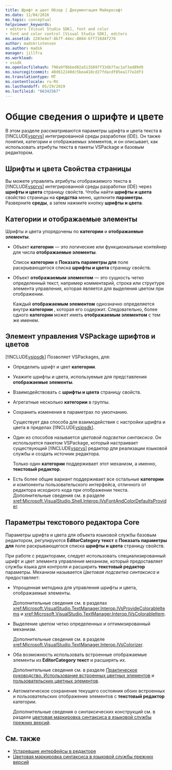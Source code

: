 ```yaml
---
title: Шрифт и цвет Обзор | Документация Майкрософт
ms.date: 11/04/2016
ms.topic: conceptual
helpviewer_keywords:
- editors [Visual Studio SDK], font and color
- font and color control [Visual Studio SDK], editors
ms.assetid: 2203e4e7-8b7f-44ec-8884-6ff718d4f278
author: madskristensen
ms.author: madsk
manager: jillfra
ms.workload:
- vssdk
ms.openlocfilehash: 790a9f8bbed02a5135897f33db7fac1af3ad89d9
ms.sourcegitcommit: 40d612240dc5bea418cd27fdacdf85ea177e2df3
ms.translationtype: MT
ms.contentlocale: ru-RU
ms.lasthandoff: 05/29/2019
ms.locfileid: "66342567"
---
```

# <a name="font-and-color-overview"></a>Общие сведения о шрифте и цвете
В этом разделе рассматриваются параметры шрифта и цвета текста в [!INCLUDE[vsprvs](../code-quality/includes/vsprvs_md.md)] интегрированной среды разработки (IDE). Он также понятия, категории и отображаемых элементов, и он описывает, как использовать атрибуты текста в пакеты VSPackage и базовым редактором.

## <a name="the-fonts-and-colors-property-page"></a>Шрифты и цвета Свойства страницы
 Вы можете управлять атрибуты отображаемого текста в [!INCLUDE[vsprvs](../code-quality/includes/vsprvs_md.md)] интегрированной среды разработки (IDE) через **шрифты и цвета** страницу свойств. Чтобы найти **шрифты и цвета** свойство страницы на **средства** меню, щелкните **параметры**. Разверните **среды**, а затем нажмите кнопку **шрифты и цвета**.

## <a name="categories-and-display-items"></a>Категории и отображаемые элементы
 Шрифты и цвета упорядочены по **категории** и **отображаемые элементы**.

- Объект **категории** — это логические или функциональные контейнер для числа **отображаемые элементы**.

   Список **категории** в **Показать параметры для** поле раскрывающегося списка **шрифты и цвета** страницу свойств.

- Объект **отображаемым элементом** — это сущность четко определенный текст, например комментарий, строка или структуре элемента управления, которая является для выделения цветом при отображении.

  Каждый **отображаемым элементом** однозначно определяется внутри **категории** , которая его содержит. Следовательно, более одного **категории** может иметь **отображаемым элементом** с тем же именем.

## <a name="vspackage-control-of-fonts-and-colors"></a>Элемент управления VSPackage шрифтов и цветов
 [!INCLUDE[vsipsdk](../extensibility/includes/vsipsdk_md.md)] Позволяет VSPackages, для:

- Определить шрифт и цвет **категории**.

- Укажите шрифты и цвета, используемые для представления **отображаемые элементы**.

- Взаимодействовать с **шрифты и цвета** страницу свойств.

- Агрегатные несколько **категории** в группы.

- Сохранить изменения в параметрах по умолчанию.

  Существует два способа для взаимодействия с настройки шрифта и цвета в пределах [!INCLUDE[vsipsdk](../extensibility/includes/vsipsdk_md.md)].

- Один из способов называется *цветовой подсветки синтаксиса*. Он используется пакетом VSPackage, который настраивает существующий [!INCLUDE[vsprvs](../code-quality/includes/vsprvs_md.md)] редактор для реализации языковой службы и создать источник редактора.

   Только один **категории** поддерживает этот механизм, а именно, **текстовый редактор**.

- Есть более общие вариант поддерживает все остальные **категории** и компоненты пользовательского интерфейса, отличного от редактора исходного кода при отображении текста. Дополнительные сведения см. в разделе <xref:Microsoft.VisualStudio.Shell.Interop.IVsFontAndColorDefaultsProvider>.

## <a name="core-editor-text-settings"></a>Параметры текстового редактора Core
 Параметры шрифта и цвета для объекта языковой службы базовым редактором, регулируются **EditorCategory текст** в **Показать параметры для** поле раскрывающегося списка **шрифты и цвета** страницу свойств.

 При работе с редакторами, следует использовать специализированный шрифт и цвет элемента управления механизм, который предоставляет службы языка для контроля и расширить **текстовый редактор** параметры. Механизм называется *Цветовая подсветка синтаксиса* и предоставляет:

- Упрощенная методика для управления шрифты и цвета, отображаемые элементы.

   Дополнительные сведения см. в разделах <xref:Microsoft.VisualStudio.TextManager.Interop.IVsProvideColorableItems> и <xref:Microsoft.VisualStudio.TextManager.Interop.IVsColorableItem>.

- Выделение цветом четко определенных и оптимизированный механизм.

   Дополнительные сведения см. в разделе <xref:Microsoft.VisualStudio.TextManager.Interop.IVsColorizer>.

- Оба возможность использовать встроенные отображаемые элементы из **EditorCategory текст** и расширять их.

   Дополнительные сведения см. в разделе [Практическое руководство. Использование встроенных цветных элементов](../extensibility/internals/how-to-use-built-in-colorable-items.md) и [пользовательских цветных элементов](../extensibility/internals/custom-colorable-items.md).

- Автоматическое сохранение текущего состояния обоих встроенных и пользовательских отображение элементов с **текстовый редактор** категории.

  Дополнительные сведения о синтаксических конструкций см. в разделе [цветовая маркировка синтаксиса в языковой службы прежних версий](../extensibility/internals/syntax-coloring-in-a-legacy-language-service.md).

## <a name="see-also"></a>См. также
- [Устаревшие интерфейсы в редакторе](../extensibility/legacy-interfaces-in-the-editor.md)
- [Цветовая маркировка синтаксиса в языковой службы прежних версий](../extensibility/internals/syntax-coloring-in-a-legacy-language-service.md)